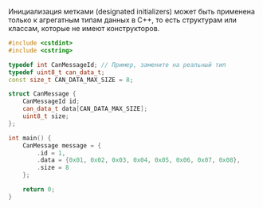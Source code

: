 
Инициализация метками (designated initializers) может быть применена только к агрегатным типам данных в C++, то есть структурам или классам, которые не имеют конструкторов.

```cpp
#include <cstdint>
#include <cstring>

typedef int CanMessageId; // Пример, замените на реальный тип
typedef uint8_t can_data_t;
const size_t CAN_DATA_MAX_SIZE = 8;

struct CanMessage {
    CanMessageId id;
    can_data_t data[CAN_DATA_MAX_SIZE];
    uint8_t size;
};

int main() {
    CanMessage message = {
        .id = 1,
        .data = {0x01, 0x02, 0x03, 0x04, 0x05, 0x06, 0x07, 0x08},
        .size = 8
    };

    return 0;
}
```